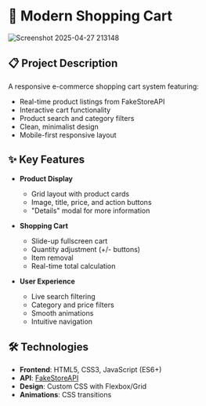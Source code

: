 # 🛒 Modern Shopping Cart

![Screenshot 2025-04-27 213148](https://github.com/user-attachments/assets/c5f2bb5a-3f01-4e0d-9d49-f8834db557d2)


## 📋 Project Description

A responsive e-commerce shopping cart system featuring:

- Real-time product listings from FakeStoreAPI
- Interactive cart functionality
- Product search and category filters
- Clean, minimalist design
- Mobile-first responsive layout

## ✨ Key Features

- **Product Display**
  - Grid layout with product cards
  - Image, title, price, and action buttons
  - "Details" modal for more information

- **Shopping Cart**
  - Slide-up fullscreen cart
  - Quantity adjustment (+/- buttons)
  - Item removal
  - Real-time total calculation

- **User Experience**
  - Live search filtering
  - Category and price filters
  - Smooth animations
  - Intuitive navigation

## 🛠 Technologies

- **Frontend**: HTML5, CSS3, JavaScript (ES6+)
- **API**: [FakeStoreAPI](https://fakestoreapi.com/)
- **Design**: Custom CSS with Flexbox/Grid
- **Animations**: CSS transitions

